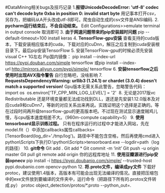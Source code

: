 #DataMining相关bugs及技巧记录
1.**报错UnicodeDecodeError: 'utf-8' codec can't decode byte 0xba in position 0: invalid start byte**
用记事本打开csv，另存为，把编码从A开头改成utf-8即可。爬虫自动生成的csv文件是ANSI编码.
2. **pycharm运行结束后，不会自动结束。**
Edit Configurations>>emulate terminal in output console 取消即可
3. **由于网速问题带来的pip安装超时问题**
	pip --default-timeout=100 install keras
4. **TensorFlow-gpu安装**
查看支持的cuda版本，下载安装相应版本的cuda，下载对应的cuDnn，解压之后复制到cuda安装根目录下。最后pip安装TensorFlow
5. 安装TensorFlow-gpu的时候必须先安装visual C++ 1G左右
Pip国内镜像：
pip install --index-url https://pypi.douban.com/simple tensorflow
或pip install --index-url http://mirrors.aliyun.com/pypi/simple/ tensorflow
6. **安装tensorflow之后使用时出现AVX指令警告**
自行忽略吧，没啥影响
7. **RequestsDependencyWarning: urllib3 (1.24.1) or chardet (3.0.4) doesn't match a supported version!**
Gpu版本无需关系此警告，忽略警告代码：  
import os 
	os.environ['TF_CPP_MIN_LOG_LEVEL'] = '2' 
8. 无论是2017版vc Redistributable 还是环境变量都无法成功找到DLL，遂还是先安装1.12.0版本及对应cuda9和cuDnn7，等新的对应关系出来再说。实践证明这个选择是正确的。等在过段时间再升级tensorflow-gpu的更高版本吧。不过现在测试显示速度贼鸡儿慢，与cpu版本速度相差不大。（960m-compute capability=5）
9. **使用tensorboard显示训练过程。**
只有在程序运行的过程中才能进入网站，先在model.fit（）中添加callbacks属性callbacks=[TensorBoard(log_dir='./tmp/log')。路径中不能包含空格，然后再使用cmd进入python\Scripts下执行D:\python\Scripts>tensorboard.exe --logdir=path（log的路径）
10. **git命令**
Git add . Git add *
Git commit -m ‘init’
Git push -u origin master
Git pull
git remote add origin 你的远程库地址
11. **使用豆瓣源进行pip安装opnecv**
pip  install  -i  https://pypi.doubanio.com/simple/  --trusted-host pypi.doubanio.com  opencv-python
12. **将.proto文件，编译成py文件**
下载好protoc，建议使用1.4版本，高版本有可能会出现无法编译的情况。直接把压缩包中的exe文件放到要编译的文件夹中，运行命令（把路径下所有的.protos文件转成.py）
protoc object_detection/protos/*.proto --python_out=.
